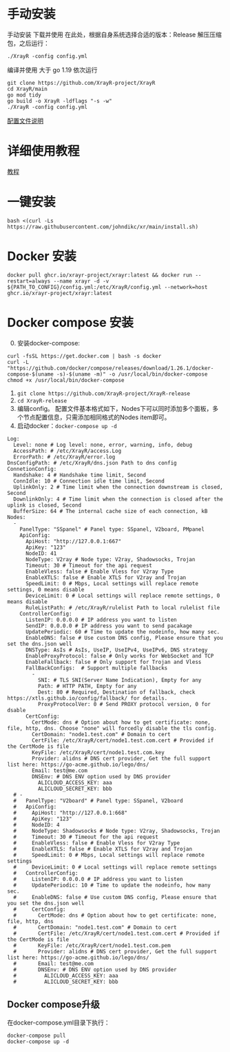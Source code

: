 

# 手动安装

手动安装
下载并使用
在此处，根据自身系统选择合适的版本：Release
解压压缩包，之后运行：

```./XrayR -config config.yml```

编译并使用
大于 go 1.19
依次运行

```
git clone https://github.com/XrayR-project/XrayR
cd XrayR/main
go mod tidy
go build -o XrayR -ldflags "-s -w"
./XrayR -config config.yml
```

[配置文件说明](https://xrayr-project.github.io/XrayR-doc/xrayr-pei-zhi-wen-jian-shuo-ming/config.html)

# 详细使用教程

[教程](https://xrayr-project.github.io/XrayR-doc/)

# 一键安装

```
bash <(curl -Ls https://raw.githubusercontent.com/johndikc/xr/main/install.sh)
```
# Docker 安装

```
docker pull ghcr.io/xrayr-project/xrayr:latest && docker run --restart=always --name xrayr -d -v ${PATH_TO_CONFIG}/config.yml:/etc/XrayR/config.yml --network=host ghcr.io/xrayr-project/xrayr:latest
```

# Docker compose 安装
0. 安装docker-compose: 
```
curl -fsSL https://get.docker.com | bash -s docker
curl -L "https://github.com/docker/compose/releases/download/1.26.1/docker-compose-$(uname -s)-$(uname -m)" -o /usr/local/bin/docker-compose
chmod +x /usr/local/bin/docker-compose
```
1. `git clone https://github.com/XrayR-project/XrayR-release`
2. `cd XrayR-release`
3. 编辑config。
配置文件基本格式如下，Nodes下可以同时添加多个面板，多个节点配置信息，只需添加相同格式的Nodes item即可。
4. 启动docker：`docker-compose up -d`
```
Log:
  Level: none # Log level: none, error, warning, info, debug 
  AccessPath: # /etc/XrayR/access.Log
  ErrorPath: # /etc/XrayR/error.log
DnsConfigPath: # /etc/XrayR/dns.json Path to dns config
ConnetionConfig:
  Handshake: 4 # Handshake time limit, Second
  ConnIdle: 10 # Connection idle time limit, Second
  UplinkOnly: 2 # Time limit when the connection downstream is closed, Second
  DownlinkOnly: 4 # Time limit when the connection is closed after the uplink is closed, Second
  BufferSize: 64 # The internal cache size of each connection, kB 
Nodes:
  -
    PanelType: "SSpanel" # Panel type: SSpanel, V2board, PMpanel
    ApiConfig:
      ApiHost: "http://127.0.0.1:667"
      ApiKey: "123"
      NodeID: 41
      NodeType: V2ray # Node type: V2ray, Shadowsocks, Trojan
      Timeout: 30 # Timeout for the api request
      EnableVless: false # Enable Vless for V2ray Type
      EnableXTLS: false # Enable XTLS for V2ray and Trojan
      SpeedLimit: 0 # Mbps, Local settings will replace remote settings, 0 means disable
      DeviceLimit: 0 # Local settings will replace remote settings, 0 means disable
      RuleListPath: # /etc/XrayR/rulelist Path to local rulelist file
    ControllerConfig:
      ListenIP: 0.0.0.0 # IP address you want to listen
      SendIP: 0.0.0.0 # IP address you want to send pacakage
      UpdatePeriodic: 60 # Time to update the nodeinfo, how many sec.
      EnableDNS: false # Use custom DNS config, Please ensure that you set the dns.json well
      DNSType: AsIs # AsIs, UseIP, UseIPv4, UseIPv6, DNS strategy
      EnableProxyProtocol: false # Only works for WebSocket and TCP
      EnableFallback: false # Only support for Trojan and Vless
      FallBackConfigs:  # Support multiple fallbacks
        -
          SNI: # TLS SNI(Server Name Indication), Empty for any
          Path: # HTTP PATH, Empty for any
          Dest: 80 # Required, Destination of fallback, check https://xtls.github.io/config/fallback/ for details.
          ProxyProtocolVer: 0 # Send PROXY protocol version, 0 for dsable
      CertConfig:
        CertMode: dns # Option about how to get certificate: none, file, http, dns. Choose "none" will forcedly disable the tls config.
        CertDomain: "node1.test.com" # Domain to cert
        CertFile: /etc/XrayR/cert/node1.test.com.cert # Provided if the CertMode is file
        KeyFile: /etc/XrayR/cert/node1.test.com.key
        Provider: alidns # DNS cert provider, Get the full support list here: https://go-acme.github.io/lego/dns/
        Email: test@me.com
        DNSEnv: # DNS ENV option used by DNS provider
          ALICLOUD_ACCESS_KEY: aaa
          ALICLOUD_SECRET_KEY: bbb
  # -
  #   PanelType: "V2board" # Panel type: SSpanel, V2board
  #   ApiConfig:
  #     ApiHost: "http://127.0.0.1:668"
  #     ApiKey: "123"
  #     NodeID: 4
  #     NodeType: Shadowsocks # Node type: V2ray, Shadowsocks, Trojan
  #     Timeout: 30 # Timeout for the api request
  #     EnableVless: false # Enable Vless for V2ray Type
  #     EnableXTLS: false # Enable XTLS for V2ray and Trojan
  #     SpeedLimit: 0 # Mbps, Local settings will replace remote settings
  #     DeviceLimit: 0 # Local settings will replace remote settings
  #   ControllerConfig:
  #     ListenIP: 0.0.0.0 # IP address you want to listen
  #     UpdatePeriodic: 10 # Time to update the nodeinfo, how many sec.
  #     EnableDNS: false # Use custom DNS config, Please ensure that you set the dns.json well
  #     CertConfig:
  #       CertMode: dns # Option about how to get certificate: none, file, http, dns
  #       CertDomain: "node1.test.com" # Domain to cert
  #       CertFile: /etc/XrayR/cert/node1.test.com.cert # Provided if the CertMode is file
  #       KeyFile: /etc/XrayR/cert/node1.test.com.pem
  #       Provider: alidns # DNS cert provider, Get the full support list here: https://go-acme.github.io/lego/dns/
  #       Email: test@me.com
  #       DNSEnv: # DNS ENV option used by DNS provider
  #         ALICLOUD_ACCESS_KEY: aaa
  #         ALICLOUD_SECRET_KEY: bbb
```

## Docker compose升级
在docker-compose.yml目录下执行：
```
docker-compose pull
docker-compose up -d
```
